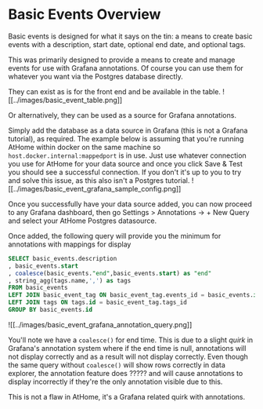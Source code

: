 # Basic Events Overview
Basic events is designed for what it says on the tin: a means to create basic events with a description, start date, optional end date, and optional tags.

This was primarily designed to provide a means to create and manage events for use with Grafana annotations. Of course you can use them for whatever you want via the Postgres database directly.

They can exist as is for the front end and be available in the table.
![[../images/basic_event_table.png]]

Or alternatively, they can be used as a source for Grafana annotations.

Simply add the database as a data source in Grafana (this is not a Grafana tutorial), as required. The example below is assuming that you're running AtHome within docker on the same machine so `host.docker.internal:mappedport` is in use. Just use whatever connection you use for AtHome for your data source and once you click Save & Test you should see a successful connection. If you don't it's up to you to try and solve this issue, as this also isn't a Postgres tutorial.
![[../images/basic_event_grafana_sample_config.png]]

Once you successfully have your data source added, you can now proceed to any Grafana dashboard, then go Settings > Annotations -> + New Query and select your AtHome Postgres datasource.

Once added, the following query will provide you the minimum for annotations with mappings for display
```sql
SELECT basic_events.description
, basic_events.start
, coalesce(basic_events."end",basic_events.start) as "end"
, string_agg(tags.name,',') as tags
FROM basic_events
LEFT JOIN basic_event_tag ON basic_event_tag.events_id = basic_events.id
LEFT JOIN tags ON tags.id = basic_event_tag.tags_id
GROUP BY basic_events.id
```
![[../images/basic_event_grafana_annotation_query.png]]

You'll note we have a `coalesce()` for end time. This is due to a slight _quirk_ in Grafana's annotation system where if the end time is null, annotations will not display correctly and as a result will not display correctly. Even though the same query without `coalesce()` will show rows correctly in data explorer, the annotation feature does ????? and will cause annotations to display incorrectly if they're the only annotation visible due to this.

This is not a flaw in AtHome, it's a Grafana related quirk with annotations.